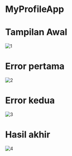 # MyProfileApp
# Tampilan Awal
![1](https://user-images.githubusercontent.com/63888291/91174356-5c733f00-e709-11ea-9579-74fba4ce3792.jpeg)
# Error pertama
![2](https://user-images.githubusercontent.com/63888291/91174366-5ed59900-e709-11ea-8e1d-d5adcd90e356.jpeg)
# Error kedua
![3](https://user-images.githubusercontent.com/63888291/91174373-6137f300-e709-11ea-8ca4-f5b797959731.jpeg)
# Hasil akhir
![4](https://user-images.githubusercontent.com/63888291/91174381-6301b680-e709-11ea-97fc-6d6ac3c43767.jpeg)
